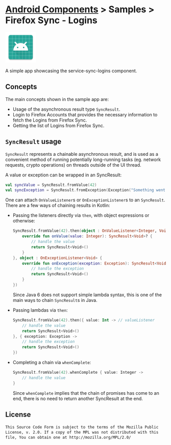 # [Android Components](../../README.md) > Samples > Firefox Sync - Logins

![](src/main/res/mipmap-xhdpi/ic_launcher.png)

A simple app showcasing the service-sync-logins component.

## Concepts

The main concepts shown in the sample app are:

* Usage of the asynchronous result type `SyncResult`.
* Login to Firefox Accounts that provides the necessary information to fetch the Logins from Firefox Sync.
* Getting the list of Logins from Firefox Sync.

## `SyncResult` usage

`SyncResult` represents a chainable asynchronous result, and is used as a convenient method of running potentially long-running tasks (eg. network requests, crypto operations) on threads outside of the UI thread.

A value or exception can be wrapped in an SyncResult:

```kotlin
val syncValue = SyncResult.fromValue(42)
val syncException = SyncResult.fromException(Exception("Something went wrong"))
```

One can attach `OnValueListener`s or `OnExceptionListener`s to an `SyncResult`. There are a few ways of chaining results in Kotlin:

* Passing the listeners directly via `then`, with object expressions or otherwise:

	```kotlin
	SyncResult.fromValue(42).then(object : OnValueListener<Integer, Void> {
		override fun onValue(value: Integer): SyncResult<Void>? {
			// handle the value
			return SyncResult<Void>()
		}
	}, object : OnExceptionListener<Void> {
		override fun onException(exception: Exception): SyncResult<Void>? {
			// handle the exception
			return SyncResult<Void>()
		}
	})
	```

	Since Java 6 does not support simple lambda syntax, this is one of the main ways to chain `SyncResult`s in Java.

* Passing lambdas via `then`:

	```kotlin
	SyncResult.fromValue(42).then({ value: Int -> // valueListener
		// handle the value
		return SyncResult<Void>()
	}, { exception: Exception ->
		// handle the exception
		return SyncResult<Void>()
	})
	```

* Completing a chain via `whenComplete`:

	```kotlin
	SyncResult.fromValue(42).whenComplete { value: Integer ->
		// handle the value
	}
	```

	Since `whenComplete` implies that the chain of promises has come to an end, there is no need to return another SyncResult at the end.


## License

    This Source Code Form is subject to the terms of the Mozilla Public
    License, v. 2.0. If a copy of the MPL was not distributed with this
    file, You can obtain one at http://mozilla.org/MPL/2.0/
